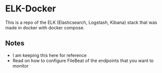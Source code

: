 # ELK-Docker
This is a repo of the ELK (Elasticsearch, Logstash, Kibana) stack that was made in docker with docker compose.

## Notes
- I am keeping this here for reference
- Read on how to configure FileBeat of the endpoints that you want to monitor
